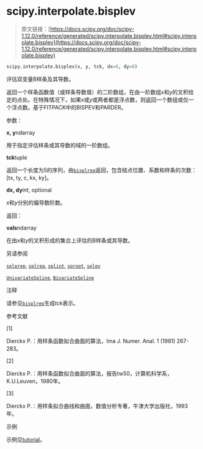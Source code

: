 # scipy.interpolate.bisplev

> 原文链接：[https://docs.scipy.org/doc/scipy-1.12.0/reference/generated/scipy.interpolate.bisplev.html#scipy.interpolate.bisplev](https://docs.scipy.org/doc/scipy-1.12.0/reference/generated/scipy.interpolate.bisplev.html#scipy.interpolate.bisplev)

```py
scipy.interpolate.bisplev(x, y, tck, dx=0, dy=0)
```

评估双变量B样条及其导数。

返回一个样条函数值（或样条导数值）的二阶数组，在由一阶数组*x*和*y*的叉积给定的点处。在特殊情况下，如果*x*或*y*或两者都是浮点数，则返回一个数组或仅一个浮点数。基于FITPACK中的BISPEV和PARDER。

参数：

**x, y**ndarray

用于指定评估样条或其导数的域的一阶数组。

**tck**tuple

返回一个长度为5的序列，由[`bisplrep`](https://docs.scipy.org/doc/scipy-1.12.0/reference/generated/scipy.interpolate.bisplrep.html#scipy.interpolate.bisplrep "scipy.interpolate.bisplrep")返回，包含结点位置、系数和样条的次数：[tx, ty, c, kx, ky]。

**dx, dy**int, optional

*x*和*y*分别的偏导数阶数。

返回：

**vals**ndarray

在由*x*和*y*的叉积形成的集合上评估的B样条或其导数。

另请参阅

[`splprep`](https://docs.scipy.org/doc/scipy-1.12.0/reference/generated/scipy.interpolate.splprep.html#scipy.interpolate.splprep "scipy.interpolate.splprep"), [`splrep`](https://docs.scipy.org/doc/scipy-1.12.0/reference/generated/scipy.interpolate.splrep.html#scipy.interpolate.splrep "scipy.interpolate.splrep"), [`splint`](https://docs.scipy.org/doc/scipy-1.12.0/reference/generated/scipy.interpolate.splint.html#scipy.interpolate.splint "scipy.interpolate.splint"), [`sproot`](https://docs.scipy.org/doc/scipy-1.12.0/reference/generated/scipy.interpolate.sproot.html#scipy.interpolate.sproot "scipy.interpolate.sproot"), [`splev`](https://docs.scipy.org/doc/scipy-1.12.0/reference/generated/scipy.interpolate.splev.html#scipy.interpolate.splev "scipy.interpolate.splev")

[`UnivariateSpline`](https://docs.scipy.org/doc/scipy-1.12.0/reference/generated/scipy.interpolate.UnivariateSpline.html#scipy.interpolate.UnivariateSpline "scipy.interpolate.UnivariateSpline"), [`BivariateSpline`](https://docs.scipy.org/doc/scipy-1.12.0/reference/generated/scipy.interpolate.BivariateSpline.html#scipy.interpolate.BivariateSpline "scipy.interpolate.BivariateSpline")

注释

请参见[`bisplrep`](https://docs.scipy.org/doc/scipy-1.12.0/reference/generated/scipy.interpolate.bisplrep.html#scipy.interpolate.bisplrep "scipy.interpolate.bisplrep")生成*tck*表示。

参考文献

[1]

Dierckx P.：用样条函数拟合曲面的算法，Ima J. Numer. Anal. 1 (1981) 267-283。

[2]

Dierckx P.：用样条函数拟合曲面的算法，报告tw50，计算机科学系，K.U.Leuven，1980年。

[3]

Dierckx P.：用样条拟合曲线和曲面，数值分析专著，牛津大学出版社，1993年。

示例

示例见[tutorial](../../tutorial/interpolate/smoothing_splines.html#tutorial-interpolate-2d-spline)。
